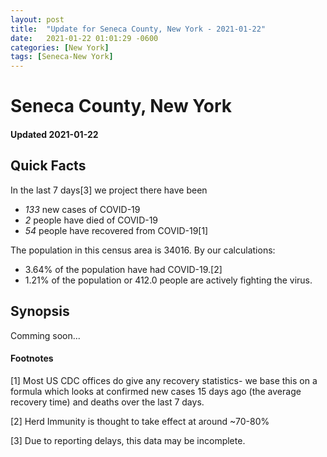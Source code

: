 ```yaml
---
layout: post
title:  "Update for Seneca County, New York - 2021-01-22"
date:   2021-01-22 01:01:29 -0600
categories: [New York]
tags: [Seneca-New York]
---
```


# Seneca County, New York
#### Updated 2021-01-22

## Quick Facts

In the last 7 days[3] we project there have been
- *133* new cases of COVID-19
- *2* people have died of COVID-19
- *54* people have recovered from COVID-19[1]

The population in this census area is 34016. By our calculations:
- 3.64% of the population have had COVID-19.[2]
- 1.21% of the population or 412.0 people are actively fighting the virus.

## Synopsis

Comming soon...


#### Footnotes

[1] Most US CDC offices do give any recovery statistics- we base this on a formula which looks at confirmed new cases
15 days ago (the average recovery time) and deaths over the last 7 days.

[2] Herd Immunity is thought to take effect at around ~70-80%

[3] Due to reporting delays, this data may be incomplete.
 
    